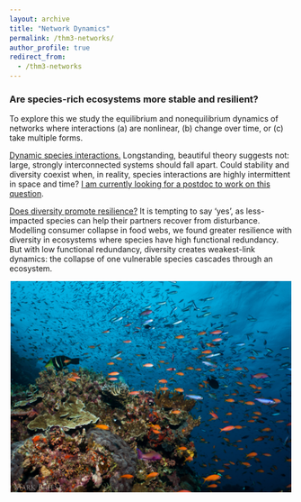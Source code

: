 ```yaml
---
layout: archive
title: "Network Dynamics"
permalink: /thm3-networks/
author_profile: true
redirect_from:
  - /thm3-networks
---
```


<h3> Are species-rich ecosystems more stable and resilient? </h3>

To explore this we study the equilibrium and nonequilibrium dynamics of networks where interactions (a) are nonlinear, (b) change over time, or (c) take multiple forms.

<ins>Dynamic species interactions.</ins> Longstanding, beautiful theory suggests not: large, strongly interconnected systems should fall apart. Could stability and diversity coexist when, in reality, species interactions are highly intermittent in space and time? [I am currently looking for a postdoc to work on this question](https://resiliencelab.github.io/join/).

<ins>Does diversity promote resilience?</ins> It is tempting to say ‘yes’, as less-impacted species can help their partners recover from disturbance. Modelling consumer collapse in food webs, we found greater resilience with diversity in ecosystems where species have high functional redundancy. But with low functional redundancy, diversity creates weakest-link dynamics: the collapse of one vulnerable species cascades through an ecosystem.

<p align="center"> <img src="/files/coral reef diversity.png" width=500> </p>

